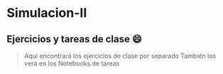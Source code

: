 # Simulacion-II
## Ejercicios y tareas de clase :smile:
> Aquí encontrará los ejercicios de clase por separado 
> También los verá en los Notebooks de tareas
